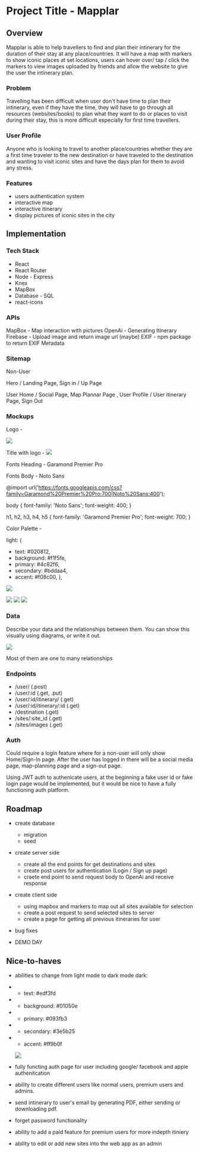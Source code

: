 # Project Title - Mapplar

## Overview

Mapplar is able to help travellers to find and plan their intinerary for the
duration of their stay at any place/countries. It will have a map with markers
to show iconic places at set locations, users can hover over/ tap / click the markers to view
images uploaded by friends and allow the website to give the user the intinerary
plan.

### Problem

Travelling has been difficult when user don't have time to plan their
intinerary, even if they have the time, they will have to go through all
resources (websites/books) to plan what they want to do or places to visit
during their stay, this is more difficult especially for first time travellers.

### User Profile

Anyone who is looking to travel to another place/countries whether they are a
first time traveler to the new destination or have traveled to the destination
and wanting to visit iconic sites and have the days plan for them to avoid
any stress.

### Features

- users authentication system
- interactive map
- interactive itinerary
- display pictures of iconic sites in the city

## Implementation

### Tech Stack

- React
- React Router
- Node - Express
- Knex
- MapBox
- Database - SQL
- react-icons

### APIs

MapBox - Map interaction with pictures
OpenAi - Generating Itinerary
Firebase - Upload image and return image url (maybe)
EXIF - npm package to return EXIF Metadata

### Sitemap

Non-User

Hero / Landing Page, Sign in / Up Page

User
Home / Social Page, Map Plannar Page , User Profile / User itinerary Page, Sign Out

### Mockups

Logo -

![](./mock-up-and-ideas/plain-logo.png)

Title with logo - ![](./mock-up-and-ideas/logo-text-main.png)

Fonts Heading - Garamond Premier Pro

Fonts Body - Noto Sans

@import url('https://fonts.googleapis.com/css?family=Garamond%20Premier%20Pro:700|Noto%20Sans:400');

body {
font-family: 'Noto Sans';
font-weight: 400;
}

h1, h2, h3, h4, h5 {
font-family: 'Garamond Premier Pro';
font-weight: 700;
}

Color Palette -

light: (

- text: #020812,
- background: #f1f5fe,
- primary: #4c82f6,
- secondary: #bddaa4,
- accent: #f08c00,
  ),

![](./mock-up-and-ideas/Light%20Mode.png)

![](./mock-up-and-ideas/mobile-mock-up.png)
![](./mock-up-and-ideas/tablet-mock-up.png)
![](./mock-up-and-ideas/desktop-mock-up.png)

### Data

Describe your data and the relationships between them. You can show this
visually using diagrams, or write it out.

![](./mock-up-and-ideas/drawSQL-capstone-export-2024-01-22.png)

Most of them are one to many relationships

### Endpoints

- /user/ (.post)
- /user/:id (.get, .put)
- /user/:id/itinerary/ (.get)
- /user/:id/itinerary/:id (.get)
- /destination (.get)
- /sites/:site_id (.get)
- /sites/images (.get)

### Auth

Could require a login feature where for a non-user will only show Home/Sign-In
page. After the user has logged in there will be a social media page,
map-planning page and a sign-out page.

Using JWT auth to authenicate users, at the beginning a fake user id or fake
login page would be implemented, but it would be nice to have a fully
functioning auth platform.

## Roadmap

- create database

  - migration
  - seed

- create server side

  - create all the end points for get destinations and sites
  - create post users for authentication (Login / Sign up page)
  - craete end point to send request body to OpenAi and receive response

- create client side

  - using mapbox and markers to map out all sites available for selection
  - create a post request to send selected sites to server
  - create a page for getting all previous itineraries for user

- bug fixes

- DEMO DAY

## Nice-to-haves

- abilities to change from light mode to dark mode
  dark:

- - text: #edf3fd
- - background: #01050e
- - primary: #093fb3
- - secondary: #3e5b25
- - accent: #ff9b0f

  ![](./mock-up-and-ideas/Dark%20Mode.png)

- fully functing auth page for user including google/ facebook and apple
  authenitcation

- ability to create different users like normal users, premium users and admins.

- send intinerary to user's email by generating PDF, either sending or
  downloading pdf.

- forget password functionality

- ability to add a paid feature for premium users for more indepth itiniery

- ability to edit or add new sites into the web app as an admin
